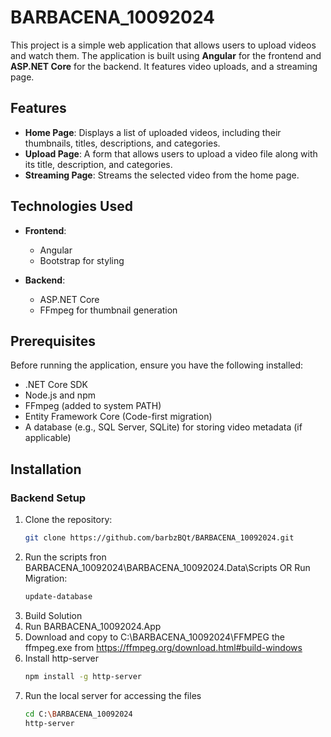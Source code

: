 # BARBACENA_10092024
This project is a simple web application that allows users to upload videos and watch them. The application is built using **Angular** for the frontend and **ASP.NET Core** for the backend. It features video uploads, and a streaming page.

## Features

- **Home Page**: Displays a list of uploaded videos, including their thumbnails, titles, descriptions, and categories.
- **Upload Page**: A form that allows users to upload a video file along with its title, description, and categories.
- **Streaming Page**: Streams the selected video from the home page.
## Technologies Used

- **Frontend**: 
  - Angular
  - Bootstrap for styling

- **Backend**: 
  - ASP.NET Core
  - FFmpeg for thumbnail generation

## Prerequisites

Before running the application, ensure you have the following installed:

- .NET Core SDK
- Node.js and npm
- FFmpeg (added to system PATH)
- Entity Framework Core (Code-first migration)
- A database (e.g., SQL Server, SQLite) for storing video metadata (if applicable)

## Installation

### Backend Setup

1. Clone the repository:
   ```bash
   git clone https://github.com/barbzBQt/BARBACENA_10092024.git
2. Run the scripts fron BARBACENA_10092024\BARBACENA_10092024.Data\Scripts OR Run Migration:
   ```bash
   update-database
3. Build Solution
4. Run BARBACENA_10092024.App
5. Download and copy to C:\BARBACENA_10092024\FFMPEG the ffmpeg.exe from https://ffmpeg.org/download.html#build-windows
6. Install http-server
   ```bash
   npm install -g http-server
7. Run the local server for accessing the files
   ```bash
   cd C:\BARBACENA_10092024
   http-server
